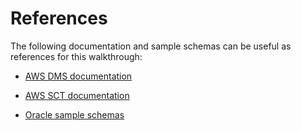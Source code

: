 # References<a name="CHAP_RDSOracle2Aurora.References"></a>

The following documentation and sample schemas can be useful as references for this walkthrough:

+ [AWS DMS documentation](http://docs.aws.amazon.com/dms/latest/userguide/CHAP_GettingStarted.html)

+ [AWS SCT documentation](http://docs.aws.amazon.com/SchemaConversionTool/latest/userguide/CHAP_SchemaConversionTool.GettingStarted.html)

+ [Oracle sample schemas](https://docs.oracle.com/database/121/COMSC/scripts.htm#COMSC00020)